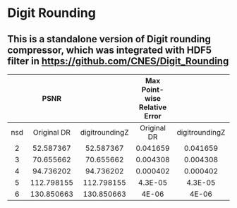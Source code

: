 # Digit Rounding
## This is a standalone version of Digit rounding compressor, which was integrated with HDF5 filter in https://github.com/CNES/Digit_Rounding

|	| PSNR |	|	Max Point-wise Relative Error	| |	Compressed Data Size	| |	Compression Ratio	| |
| :---: | :---: | :---: | :---: | :---: | :---: | :---: | :---: | :---: |
| nsd | Original DR	| digitroundingZ |	Original DR	| digitroundingZ |	Original DR |	digitroundingZ |	Original DR |	digitroundingZ |
| 2 |	52.587367	| 52.587367	| 0.041659 | 0.041659 | 2057702	| 2084242	| 12.5976	| 12.4372
| 3	| 70.655662	| 70.655662	| 0.004308 | 0.004308 | 4813880	| 4944725	| 5.3849	| 5.2424
| 4	| 94.736202	| 94.736202	| 0.000402 | 0.000402 | 7918834	| 8095942	| 3.2735	| 3.2019
| 5	| 112.798155| 112.798155 | 4.3E-05 | 4.3E-05| 	10029522	| 10174900	| 2.5846	| 2.5476
| 6	| 130.850663| 130.850663 | 4E-06 | 4E-06	| 12805616| 	12942513	| 2.0243	| 2.0029
